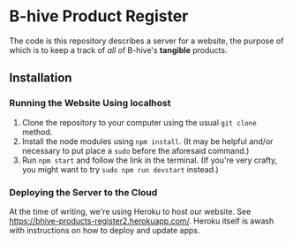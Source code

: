 # B-hive Product Register

The code is this repository describes a server for a website, the purpose of which is to keep a track of *all* of B-hive's **tangible** products.

## Installation

### Running the Website Using localhost

1. Clone the repository to your computer using the usual `git clone` method.
1. Install the node modules using `npm install`. (It may be helpful and/or necessary to put place a `sudo` before the aforesaid command.)
1. Run `npm start` and follow the link in the terminal. (If you're very crafty, you might want to try `sudo npm run devstart` instead.)

### Deploying the Server to the Cloud

At the time of writing, we're using Heroku to host our website. See <https://bhive-products-register2.herokuapp.com/>. Heroku itself is awash with instructions on how to deploy and update apps.
